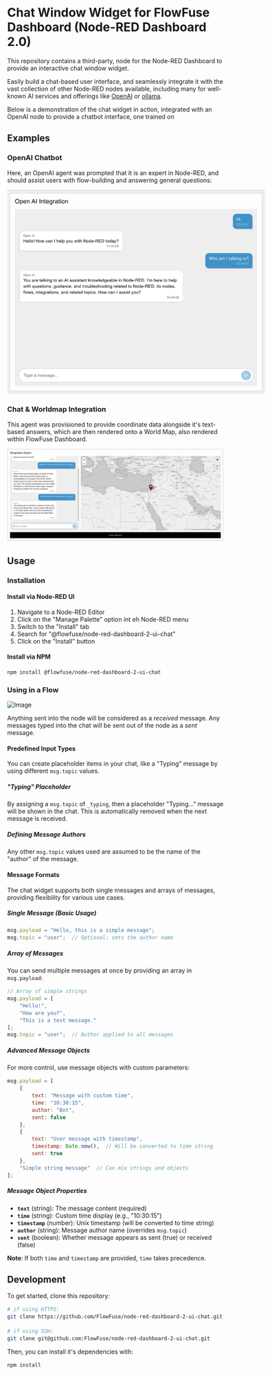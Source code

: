# Chat Window Widget for FlowFuse Dashboard (Node-RED Dashboard 2.0)

This repository contains a third-party, node for the Node-RED Dashboard to provide an interactive chat window widget.

Easily build a chat-based user interface, and seamlessly integrate it with the vast collection of other Node-RED nodes available, including many for well-known AI services and offerings like [OpenAI](https://flows.nodered.org/node/@inductiv/node-red-openai-api) or [ollama](https://flows.nodered.org/node/node-red-contrib-ollama).

Below is a demonstration of the chat widget in action, integrated with an OpenAI node to provide a chatbot interface, one trained on 

## Examples

### OpenAI Chatbot

Here, an OpenAI agent was prompted that it is an expert in Node-RED, and should assist users with flow-building and answering general questions:

<img style="max-width:600px; margin: auto;" alt="Screenshot of a FlowFuse Dashboard built to enable interaction with an LLM Agent that can answer questions about Node-RED" src="./docs/screenshot-open-ai.png" />

### Chat & Worldmap Integration

This agent was provisioned to provide coordinate data alongside it's text-based answers, which are then rendered onto a World Map, also rendered within FlowFuse Dashboard.

<img alt="Screenshot of a FlowFuse Dashboard built to enable interaction with an LLM Agent that can answer questions and provide coordinate data, which is then rendered on a World Map" src="./docs/screenshot-worldmap.png" />

## Usage

### Installation

#### Install via Node-RED UI

1. Navigate to a Node-RED Editor
2. Click on the "Manage Palette" option int eh Node-RED menu
3. Switch to the "Install" tab
4. Search for "@flowfuse/node-red-dashboard-2-ui-chat"
5. Click on the "Install" button

#### Install via NPM

```bash
npm install @flowfuse/node-red-dashboard-2-ui-chat
```

### Using in a Flow

<img width="964" alt="Image" src="https://github.com/user-attachments/assets/a6597ab4-bfc8-4358-8c2a-8c4b69ecbeda" />

Anything sent into the node will be considered as a _received_ message. Any messages typed into the chat will be sent out of the node as a _sent_ message.

#### Predefined Input Types

You can create placeholder items in your chat, like a "Typing" message by using different `msg.topic` values.

##### "Typing" Placeholder

By assigning a `msg.topic` of `_typing`, then a placeholder "Typing..." message will be shown in the chat. This is automatically removed when the next message is received.

##### Defining Message Authors

Any other `msg.topic` values used are assumed to be the name of the "author" of the message.

#### Message Formats

The chat widget supports both single messages and arrays of messages, providing flexibility for various use cases.

##### Single Message (Basic Usage)

```javascript
msg.payload = "Hello, this is a simple message";
msg.topic = "user";  // Optional: sets the author name
```

##### Array of Messages

You can send multiple messages at once by providing an array in `msg.payload`:

```javascript
// Array of simple strings
msg.payload = [
    "Hello!",
    "How are you?",
    "This is a test message."
];
msg.topic = "user";  // Author applied to all messages
```

##### Advanced Message Objects

For more control, use message objects with custom parameters:

```javascript
msg.payload = [
    {
        text: "Message with custom time",
        time: "10:30:15",
        author: "Bot",
        sent: false
    },
    {
        text: "User message with timestamp",
        timestamp: Date.now(),  // Will be converted to time string
        sent: true
    },
    "Simple string message"  // Can mix strings and objects
];
```

##### Message Object Properties

- **`text`** (string): The message content (required)
- **`time`** (string): Custom time display (e.g., "10:30:15")
- **`timestamp`** (number): Unix timestamp (will be converted to time string)
- **`author`** (string): Message author name (overrides `msg.topic`)
- **`sent`** (boolean): Whether message appears as sent (true) or received (false)

**Note**: If both `time` and `timestamp` are provided, `time` takes precedence.

## Development

To get started, clone this repository:

```bash
# if using HTTPS:
git clone https://github.com/FlowFuse/node-red-dashboard-2-ui-chat.git

# if using SSH:
git clone git@github.com:FlowFuse/node-red-dashboard-2-ui-chat.git
```

Then, you can install it's dependencies with:

```bash
npm install
```
